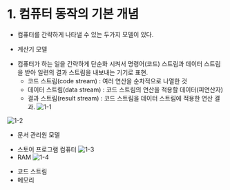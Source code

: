 # 1. 컴퓨터 동작의 기본 개념
- 컴퓨터를 간략하게 나타낼 수 있는 두가지 모델이 있다.


* 계산기 모델
- 컴퓨터가 하는 일을 간략하게 단순화 시켜서 명령어(코드) 스트림과 데이터 스트림을 받아 일련의 결과 스트림을 내보내는 기기로 표현.
  - 코드 스트림(code stream)   : 여러 연산을 순차적으로 나열한 것  
  - 데이터 스트림(data stream) : 코드 스트림의 연산을 적용할 데이터(피연산자)
  - 결과 스트림(result stream) : 코드 스트림을 데이터 스트림에 적용한 연산 결과.
![1-1]( https://github.com/martinkang/Study/blob/master/InsideMachine/img/1-1.png )


![1-2]( https://github.com/martinkang/Study/blob/master/InsideMachine/img/1-2.png )

* 문서 관리원 모델
- 스토어 프로그램 컴퓨터
![1-3]( https://github.com/martinkang/Study/blob/master/InsideMachine/img/1-3.png )
- RAM
![1-4]( https://github.com/martinkang/Study/blob/master/InsideMachine/img/1-4.png )
* 코드 스트림
* 메모리 
